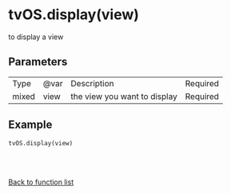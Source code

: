 # tvOS.display(view)

to display a view

## Parameters

<table><tr><td>Type</td><td>@var</td><td>Description</td><td>Required</td></tr><tr><td>mixed</td><td>view</td><td>the view you want to display</td><td>Required</td></tr></table>

## Example

    tvOS.display(view)


<br><br>

[Back to function list](https://github.com/wdg/tvOS.js/wiki/tvOS.js-Function-list)